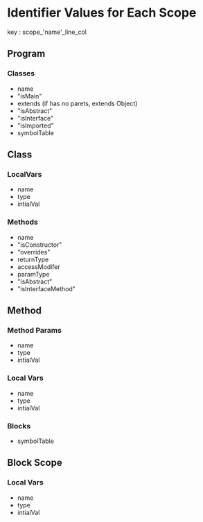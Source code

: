 # Identifier Values for Each Scope

key : scope_'name'_line_col

## Program

### Classes

- name
- "isMain"
- extends (if has no parets, extends Object)
- "isAbstract"
- "isInterface"
- "isImported"
- symbolTable

## Class

### LocalVars

- name
- type
- intialVal

### Methods

- name
- "isConstructor"
- "overrides"
- returnType
- accessModifer
- paramType
- "isAbstract"
- "isInterfaceMethod"

## Method

### Method Params

- name
- type
- intialVal

### Local Vars

- name
- type
- intialVal

### Blocks

- symbolTable

## Block Scope

### Local Vars

- name
- type
- intialVal
